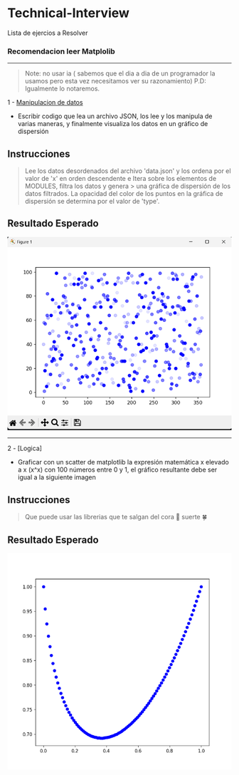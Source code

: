 # Technical-Interview
Lista de ejercios a Resolver 
### Recomendacion leer Matplolib
-----
> Note: no usar ia ( sabemos que el dia a dia de un programador la usamos pero esta vez necesitamos ver su razonamiento)
P.D: Igualmente lo notaremos. 

1 - [Manipulacion de datos](1_prueba.py)
 * Escribir codigo que lea un  archivo JSON, los lee y los manipula de varias maneras, y finalmente visualiza los datos en un gráfico de dispersión

## Instrucciones

> Lee los datos desordenados del archivo 'data.json' y los ordena por el valor de 'x' en orden descendente e Itera sobre los elementos de MODULES, filtra los datos y genera > una gráfica de dispersión de los datos filtrados. La opacidad del color de los puntos en la gráfica de dispersión se determina por el valor de 'type'.
>
## Resultado Esperado
![Texto alternativo](prueba1.png)

---
2 - [Logica]
 * Graficar con un scatter de matplotlib la expresión matemática x elevado a x (x^x) con 100 números entre 0 y 1, el gráfico resultante debe ser igual a la siguiente imagen
 
## Instrucciones 
> Que puede usar las librerias que te salgan del cora 💌 suerte 🍀
>

## Resultado Esperado

![Texto alternativo](Figure_1.png)
